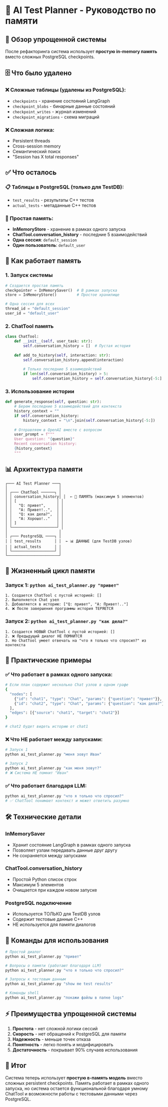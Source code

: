 # 🧠 AI Test Planner - Руководство по памяти

## 🎯 Обзор упрощенной системы

После рефакторинга система использует **простую in-memory память** вместо сложных PostgreSQL checkpoints.

## 🗄️ Что было удалено

### ❌ Сложные таблицы (удалены из PostgreSQL):
- `checkpoints` - хранение состояний LangGraph
- `checkpoint_blobs` - бинарные данные состояний  
- `checkpoint_writes` - журнал изменений
- `checkpoint_migrations` - схема миграций

### ❌ Сложная логика:
- Persistent threads
- Cross-session memory
- Семантический поиск
- "Session has X total responses"

## ✅ Что осталось

### 📋 Таблицы в PostgreSQL (только для TestDB):
- `test_results` - результаты C++ тестов 
- `actual_tests` - метаданные C++ тестов

### 🧠 Простая память:
- **InMemoryStore** - хранение в рамках одного запуска
- **ChatTool.conversation_history** - последние 5 взаимодействий
- **Одна сессия**: `default_session`
- **Один пользователь**: `default_user`

## 🔧 Как работает память

### 1. **Запуск системы**
```python
# Создается простая память
checkpointer = InMemorySaver()  # В рамках запуска
store = InMemoryStore()         # Простое хранилище

# Одна сессия для всех
thread_id = "default_session"
user_id = "default_user"
```

### 2. **ChatTool память**
```python
class ChatTool:
    def __init__(self, user_task: str):
        self.conversation_history = []  # Пустая история
    
    def add_to_history(self, interaction: str):
        self.conversation_history.append(interaction)
        
        # Только последние 5 взаимодействий
        if len(self.conversation_history) > 5:
            self.conversation_history = self.conversation_history[-5:]
```

### 3. **Использование истории**
```python
def generate_response(self, question: str):
    # Берем последние 5 взаимодействий для контекста
    history_context = ""
    if self.conversation_history:
        history_context = "\n".join(self.conversation_history[-5:])
    
    # Отправляем в OpenAI вместе с вопросом
    user_prompt = f"""
    User question: "{question}"
    Recent conversation history:
    {history_context}
    """
```

## 📊 Архитектура памяти

```
┌─── AI Test Planner ───┐
│                       │
│ ┌─── ChatTool ──────┐ │
│ │ conversation_history│ │  ← 🧠 ПАМЯТЬ (максимум 5 элементов)
│ │ [                  │ │
│ │   "Q: привет",     │ │
│ │   "A: Привет!..",  │ │
│ │   "Q: как дела?",  │ │
│ │   "A: Хорошо!.."   │ │
│ │ ]                  │ │
│ └────────────────────┘ │
│                       │
│ ┌─── PostgreSQL ────┐ │
│ │ test_results      │ │  ← 📊 ДАННЫЕ (для TestDB узлов)
│ │ actual_tests      │ │
│ └───────────────────┘ │
└───────────────────────┘
```

## 🔄 Жизненный цикл памяти

### **Запуск 1**: `python ai_test_planner.py "привет"`
```
1. Создается ChatTool с пустой историей: []
2. Выполняется Chat узел
3. Добавляется в историю: ["Q: привет", "A: Привет!.."]
4. ❌ После завершения программы история ТЕРЯЕТСЯ
```

### **Запуск 2**: `python ai_test_planner.py "как дела?"`
```
1. Создается НОВЫЙ ChatTool с пустой историей: []
2. ❌ Предыдущий диалог НЕ ПОМНИТСЯ
3. Но ChatTool умеет отвечать на "что я только что спросил?" из контекста
```

## 🎯 Практические примеры

### ✅ **Что работает в рамках одного запуска:**
```bash
# Если план содержит несколько Chat узлов в одном графе
{
  "nodes": [
    {"id": "chat1", "type": "Chat", "params": {"question": "привет"}},
    {"id": "chat2", "type": "Chat", "params": {"question": "как дела?"}}
  ],
  "edges": [{"source": "chat1", "target": "chat2"}]
}

# chat2 будет видеть историю от chat1
```

### ❌ **Что НЕ работает между запусками:**
```bash
# Запуск 1
python ai_test_planner.py "меня зовут Иван"

# Запуск 2 
python ai_test_planner.py "как меня зовут?"
# ❌ Система НЕ помнит "Иван"
```

### ✅ **Что работает благодаря LLM:**
```bash
python ai_test_planner.py "что я только что спросил?"
# ✅ ChatTool понимает контекст и может ответить разумно
```

## 🛠️ Технические детали

### **InMemorySaver**
- Хранит состояние LangGraph в рамках одного запуска
- Позволяет узлам передавать данные друг другу
- Не сохраняется между запусками

### **ChatTool.conversation_history**
- Простой Python список строк
- Максимум 5 элементов
- Очищается при каждом новом запуске

### **PostgreSQL подключение**
- Используется ТОЛЬКО для TestDB узлов
- Содержит тестовые данные C++
- НЕ используется для памяти диалогов

## 📝 Команды для использования

```bash
# Простой диалог
python ai_test_planner.py "привет"

# Вопросы о памяти (работают благодаря LLM)
python ai_test_planner.py "что я только что спросил?"

# Запросы к тестовым данным
python ai_test_planner.py "show me test results"

# Команды shell
python ai_test_planner.py "покажи файлы в папке logs"
```

## ⚡ Преимущества упрощенной системы

1. **Простота** - нет сложной логики сессий
2. **Скорость** - нет обращений к PostgreSQL для памяти
3. **Надежность** - меньше точек отказа
4. **Понятность** - легко понять и модифицировать
5. **Достаточность** - покрывает 90% случаев использования

## 🎯 Итог

Система теперь использует **простую в-память модель** вместо сложных persistent checkpoints. Память работает в рамках одного запуска, но система остается функциональной благодаря умному ChatTool и возможности работы с тестовыми данными через PostgreSQL. 